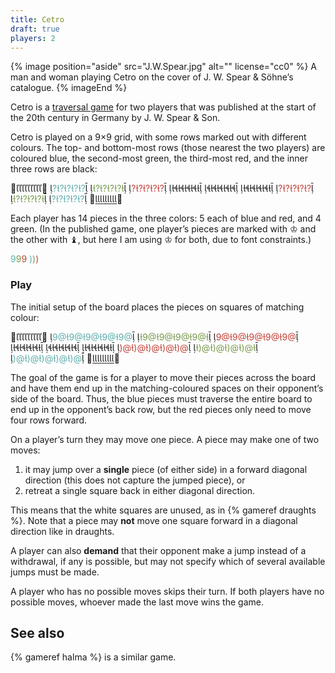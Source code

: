 ```yaml
---
title: Cetro
draft: true
players: 2
---
```


<style>
.blue { color: #5DACAB; }
.green { color: #76994C; }
.red { color: #C13E34; }
</style>

{% image 
    position="aside"
    src="J.W.Spear.jpg"
    alt=""
    license="cc0"
    %}
A man and woman playing Cetro on the cover of J. W. Spear & Söhne’s catalogue.
{% imageEnd %}

<p class="lead">
Cetro is a <a href="/articles/traversal-games/">traversal game</a> for two players that was 
published at the start of the 20th century in Germany by J. W. Spear & Son.
</p>

<!-- excerpt -->

Cetro is played on a 9×9 grid, with some rows marked out with different colours.
The top- and bottom-most rows (those nearest the two players) are coloured blue,
the second-most green, the third-most red, and the inner three rows are black:

<p class="chessboard trim" role="img">
<span class="blue">?????</span>
<span class="green">????</span>
<span class="red">?????</span>



<span class="red">?????</span>
<span class="green">????</span>
<span class="blue">?????</span>
</p>

Each player has 14 pieces in the three colors: 5 each of blue and red, and 4
green. (In the published game, one player’s pieces are marked with &#x2654; and
the other with &#x265D;, but here I am using &#x2654; for both, due to font
constraints.)

<p class="chessboard" role="img"><span class="blue">9</span><span class="green">9</span><span class="red">9</span>
<span class="blue">)</span><span class="green">)</span><span class="red">)</span></p>

### Play

The initial setup of the board places the pieces on squares of matching colour:

<p class="chessboard trim" role="img">
<span class="blue">9@9@9@9@9@</span>
<span class="green">9@9@9@9@</span>
<span class="red">9@9@9@9@9@</span>



<span class="red">)@)@)@)@)@</span>
<span class="green">)@)@)@)@</span>
<span class="blue">)@)@)@)@)@</span>
</p>

The goal of the game is for a player to move their pieces across the board and
have them end up in the matching-coloured spaces on their opponent’s side of the
board. Thus, the blue pieces must traverse the entire board to end up in the
opponent’s back row, but the red pieces only need to move four rows forward.

On a player’s turn they may move one piece. A piece may make one of two moves:

1. it may jump over a **single** piece (of either side) in a forward diagonal
   direction (this does not capture the jumped piece), or
2. retreat a single square back in either diagonal direction.

This means that the white squares are unused, as in {% gameref draughts %}. Note
that a piece may **not** move one square forward in a diagonal direction like in
draughts.

A player can also **demand** that their opponent make a jump instead of a
withdrawal, if any is possible, but may not specify which of several available
jumps must be made.

A player who has no possible moves skips their turn. If both players have no
possible moves, whoever made the last move wins the game.

## See also

{% gameref halma %} is a similar game.
